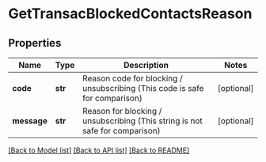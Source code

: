 # GetTransacBlockedContactsReason

## Properties
Name | Type | Description | Notes
------------ | ------------- | ------------- | -------------
**code** | **str** | Reason code for blocking / unsubscribing (This code is safe for comparison) | [optional] 
**message** | **str** | Reason for blocking / unsubscribing (This string is not safe for comparison) | [optional] 

[[Back to Model list]](../README.md#documentation-for-models) [[Back to API list]](../README.md#documentation-for-api-endpoints) [[Back to README]](../README.md)


